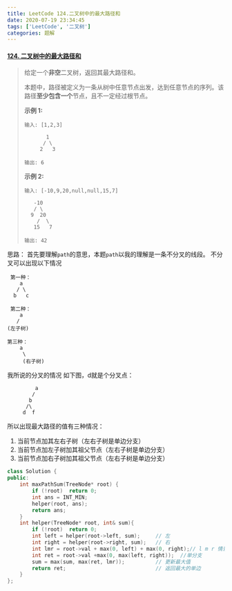 ```yaml
---
title: LeetCode 124.二叉树中的最大路径和
date: 2020-07-19 23:34:45
tags: ['LeetCode', '二叉树']
categories: 题解
---
```


#### [124. 二叉树中的最大路径和](https://leetcode-cn.com/problems/binary-tree-maximum-path-sum/)

<!--more-->

> 给定一个**非空**二叉树，返回其最大路径和。
>
> 本题中，路径被定义为一条从树中任意节点出发，达到任意节点的序列。该路径**至少包含一个**节点，且不一定经过根节点。
>
>  **示例 1:** 
>
> ```
> 输入: [1,2,3]
> 
>        1
>       / \
>      2   3
> 
> 输出: 6
> ```
>
>  **示例 2:** 
>
> ```
> 输入: [-10,9,20,null,null,15,7]
> 
>    -10
>    / \
>   9  20
>     /  \
>    15   7
> 
> 输出: 42
> ```
思路： 首先要理解`path`的意思，本题`path`以我的理解是一条不分叉的线段。
不分叉可以出现以下情况
```
 第一种：
    a
   / \			
  b   c
 
 第二种：
    a
   /
(左子树)

第三种：
    a
     \
     (右子树)
```
我所说的分叉的情况 如下图，d就是个分叉点：
```
         a
        /
       b
      /\
     d  f
```
所以出现最大路径的值有三种情况：
1. 当前节点加其左右子树（左右子树是单边分支）
2. 当前节点加左子树加其祖父节点（左右子树是单边分支）
3. 当前节点加右子树加其祖父节点（左右子树是单边分支）

```C++
class Solution {
public:
    int maxPathSum(TreeNode* root) {
        if (!root)  return 0;
        int ans = INT_MIN;
        helper(root, ans);
        return ans;
    }
    int helper(TreeNode* root, int& sum){
        if (!root)  return 0;
        int left = helper(root->left, sum);		// 左
        int right = helper(root->right, sum);	// 右
        int lmr = root->val + max(0, left) + max(0, right);// l m r 情景1
        int ret = root->val +max(0, max(left, right));	//单分支
        sum = max(sum, max(ret, lmr));			// 更新最大值
        return ret;								// 返回最大的单边
    }
};
```

